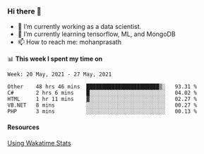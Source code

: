 ### Hi there 👋

- 🔭 I’m currently working as a data scientist.
- 🌱 I’m currently learning tensorflow, ML, and MongoDB
- 📫 How to reach me: mohanprasath

📊 **This week I spent my time on**
<!--START_SECTION:waka-->
```text
Week: 20 May, 2021 - 27 May, 2021

Other    48 hrs 46 mins  ███████████████████████▒░   93.31 % 
C#       2 hrs 6 mins    █░░░░░░░░░░░░░░░░░░░░░░░░   04.02 % 
HTML     1 hr 11 mins    ▓░░░░░░░░░░░░░░░░░░░░░░░░   02.27 % 
VB.NET   8 mins          ░░░░░░░░░░░░░░░░░░░░░░░░░   00.27 % 
PHP      3 mins          ░░░░░░░░░░░░░░░░░░░░░░░░░   00.13 % 
```
<!--END_SECTION:waka-->

#### Resources
[Using Wakatime Stats](https://github.com/marketplace/actions/waka-readme)

